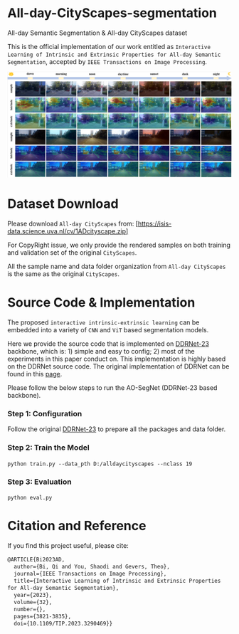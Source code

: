 # All-day-CityScapes-segmentation
All-day Semantic Segmentation &amp; All-day CityScapes dataset

This is the official implementation of our work entitled as ```Interactive Learning of Intrinsic and Extrinsic Properties for All-day Semantic Segmentation```, accepted by ```IEEE Transactions on Image Processing```.

![avatar](/heatmapAD.png)

# Dataset Download

Please download ```All-day CityScapes``` from:  [https://isis-data.science.uva.nl/cv/1ADcityscape.zip]

For CopyRight issue, we only provide the rendered samples on both training and validation set of the original ```CityScapes```.

All the sample name and data folder organization from ```All-day CityScapes``` is the same as the original ```CityScapes```.

# Source Code & Implementation

The proposed ```interactive intrinsic-extrinsic learning``` can be embedded into a variety of ```CNN``` and ```ViT``` based segmentation models.

Here we provide the source code that is implemented on <a href="https://ieeexplore.ieee.org/document/9996293">DDRNet-23</a> backbone, which is: 1) simple and easy to config; 2) most of the experiments in this paper conduct on. 
This implementation is highly based on the DDRNet source code. The original implementation of DDRNet can be found in this <a href="https://github.com/ydhongHIT/DDRNet">page</a>.

Please follow the below steps to run the AO-SegNet (DDRNet-23 based backbone).

### Step 1: Configuration

Follow the original <a href="https://github.com/ydhongHIT/DDRNet">DDRNet-23</a> to prepare all the packages and data folder.

### Step 2: Train the Model

```python train.py --data_pth D:/alldaycityscapes --nclass 19```

### Step 3: Evaluation

```python eval.py```

# Citation and Reference
If you find this project useful, please cite:
```
@ARTICLE{Bi2023AD,
  author={Bi, Qi and You, Shaodi and Gevers, Theo},
  journal={IEEE Transactions on Image Processing}, 
  title={Interactive Learning of Intrinsic and Extrinsic Properties for All-day Semantic Segmentation}, 
  year={2023},
  volume={32},
  number={},
  pages={3821-3835},
  doi={10.1109/TIP.2023.3290469}}
```
